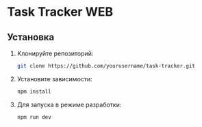 # Task Tracker WEB

## Установка

1. Клонируйте репозиторий:

   ```bash
   git clone https://github.com/yourusername/task-tracker.git
   ```

2. Установите зависимости:
   ```bash
   npm install
   ```
   
3. Для запуска в режиме разработки:
   ```bash
   npm run dev
   ```
